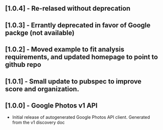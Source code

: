 ## [1.0.4] - Re-relased without deprecation

## [1.0.3] - Errantly deprecated in favor of Google packge (not available)

## [1.0.2] - Moved example to fit analysis requirements, and updated homepage to point to github repo

## [1.0.1] - Small update to pubspec to improve score and organization.

## [1.0.0] - Google Photos v1 API

* Initial release of autogenerated Google Photos API client. Generated from the v1 discovery doc
